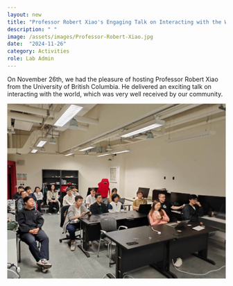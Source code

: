 ```yaml
---
layout: new
title: "Professor Robert Xiao's Engaging Talk on Interacting with the World"
description: " "
image: /assets/images/Professor-Robert-Xiao.jpg
date:  "2024-11-26"
category: Activities
role: Lab Admin
---
```

On November 26th, we had the pleasure of hosting Professor Robert Xiao from the University of British Columbia. He delivered an exciting talk on interacting with the world, which was very well received by our community.

![-](/assets/images/Professor-Robert-Xiao-visit.jpg "-")
